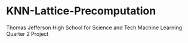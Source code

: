 # KNN-Lattice-Precomputation
Thomas Jefferson High School for Science and Tech Machine Learning Quarter 2 Project
